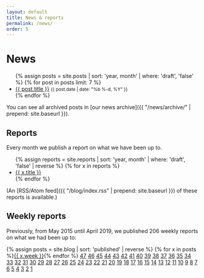 ```yaml
---
layout: default
title: News & reports
permalink: /news/
order: 5
---
```


# News

<ul class="list-unstyled">
    {% assign posts = site.posts | sort: 'year, month' | where: 'draft', 'false' %}
    {% for post in posts limit: 7 %}
    <li>
        <a href="{{ post.url | prepend: site.baseurl }}">{{ post.title }}</a>
        <small class="text-muted">{{ post.date | date: "%b %-d, %Y" }}</small>
    </li>
    {% endfor %}
</ul>

You can see all archived posts in [our news archive]({{ "/news/archive/" | prepend: site.baseurl }}).

## Reports

Every month we publish a report on what we have been up to.

<ul class="list-unstyled">
    {% assign reports = site.reports | sort: 'year, month' | where: 'draft', 'false' | reverse %}
    {% for x in reports %}
    <li>
        <a href="{{ x.url | prepend: site.baseurl }}">{{ x.title }}</a>
    </li>
    {% endfor %}
</ul>

(An [RSS/Atom feed]({{ "/blog/index.rss" | prepend: site.baseurl }}) of these reports is available.)

## Weekly reports

Previously, from May 2015 until April 2019, we published 206 weekly reports on what we had been up to:

{% assign posts = site.blog | sort: 'published' | reverse %}
{% for x in posts %}<a href="{{ x.url | prepend: site.baseurl }}" class="btn btn-outline-primary btn-sm mr-1 mb-1">{{ x.week }}</a>{% endfor %}
<a href="https://people.debian.org/~lunar/blog/posts/reproducible_builds_stretch_week_47/" class="btn btn-outline-primary btn-sm mr-1 mb-1">47</a>
<a href="https://people.debian.org/~lunar/blog/posts/reproducible_builds_stretch_week_46/" class="btn btn-outline-primary btn-sm mr-1 mb-1">46</a>
<a href="https://people.debian.org/~lunar/blog/posts/reproducible_builds_stretch_week_45/" class="btn btn-outline-primary btn-sm mr-1 mb-1">45</a>
<a href="https://people.debian.org/~lunar/blog/posts/reproducible_builds_stretch_week_44/" class="btn btn-outline-primary btn-sm mr-1 mb-1">44</a>
<a href="https://people.debian.org/~lunar/blog/posts/reproducible_builds_stretch_week_43/" class="btn btn-outline-primary btn-sm mr-1 mb-1">43</a>
<a href="https://people.debian.org/~lunar/blog/posts/reproducible_builds_stretch_week_42/" class="btn btn-outline-primary btn-sm mr-1 mb-1">42</a>
<a href="https://people.debian.org/~lunar/blog/posts/reproducible_builds_stretch_week_41/" class="btn btn-outline-primary btn-sm mr-1 mb-1">41</a>
<a href="https://people.debian.org/~lunar/blog/posts/reproducible_builds_stretch_week_40/" class="btn btn-outline-primary btn-sm mr-1 mb-1">40</a>
<a href="https://people.debian.org/~lunar/blog/posts/reproducible_builds_stretch_week_39/" class="btn btn-outline-primary btn-sm mr-1 mb-1">39</a>
<a href="https://people.debian.org/~lunar/blog/posts/reproducible_builds_stretch_week_38/" class="btn btn-outline-primary btn-sm mr-1 mb-1">38</a>
<a href="https://people.debian.org/~lunar/blog/posts/reproducible_builds_stretch_week_37/" class="btn btn-outline-primary btn-sm mr-1 mb-1">37</a>
<a href="https://people.debian.org/~lunar/blog/posts/reproducible_builds_stretch_week_36/" class="btn btn-outline-primary btn-sm mr-1 mb-1">36</a>
<a href="https://people.debian.org/~lunar/blog/posts/reproducible_builds_stretch_week_35/" class="btn btn-outline-primary btn-sm mr-1 mb-1">35</a>
<a href="https://people.debian.org/~lunar/blog/posts/reproducible_builds_stretch_week_34/" class="btn btn-outline-primary btn-sm mr-1 mb-1">34</a>
<a href="https://people.debian.org/~lunar/blog/posts/reproducible_builds_stretch_week_33/" class="btn btn-outline-primary btn-sm mr-1 mb-1">33</a>
<a href="https://people.debian.org/~lunar/blog/posts/reproducible_builds_stretch_week_32/" class="btn btn-outline-primary btn-sm mr-1 mb-1">32</a>
<a href="https://people.debian.org/~lunar/blog/posts/reproducible_builds_stretch_week_31/" class="btn btn-outline-primary btn-sm mr-1 mb-1">31</a>
<a href="https://people.debian.org/~lunar/blog/posts/reproducible_builds_stretch_week_30/" class="btn btn-outline-primary btn-sm mr-1 mb-1">30</a>
<a href="https://people.debian.org/~lunar/blog/posts/reproducible_builds_stretch_week_29/" class="btn btn-outline-primary btn-sm mr-1 mb-1">29</a>
<a href="https://people.debian.org/~lunar/blog/posts/reproducible_builds_stretch_week_28/" class="btn btn-outline-primary btn-sm mr-1 mb-1">28</a>
<a href="https://people.debian.org/~lunar/blog/posts/reproducible_builds_stretch_week_27/" class="btn btn-outline-primary btn-sm mr-1 mb-1">27</a>
<a href="https://people.debian.org/~lunar/blog/posts/reproducible_builds_stretch_week_26/" class="btn btn-outline-primary btn-sm mr-1 mb-1">26</a>
<a href="https://people.debian.org/~lunar/blog/posts/reproducible_builds_stretch_week_25/" class="btn btn-outline-primary btn-sm mr-1 mb-1">25</a>
<a href="https://people.debian.org/~lunar/blog/posts/reproducible_builds_stretch_week_24/" class="btn btn-outline-primary btn-sm mr-1 mb-1">24</a>
<a href="https://people.debian.org/~lunar/blog/posts/reproducible_builds_stretch_week_23/" class="btn btn-outline-primary btn-sm mr-1 mb-1">23</a>
<a href="https://people.debian.org/~lunar/blog/posts/reproducible_builds_stretch_week_22/" class="btn btn-outline-primary btn-sm mr-1 mb-1">22</a>
<a href="https://people.debian.org/~lunar/blog/posts/reproducible_builds_stretch_week_21/" class="btn btn-outline-primary btn-sm mr-1 mb-1">21</a>
<a href="https://people.debian.org/~lunar/blog/posts/reproducible_builds_stretch_week_20/" class="btn btn-outline-primary btn-sm mr-1 mb-1">20</a>
<a href="https://people.debian.org/~lunar/blog/posts/reproducible_builds_stretch_week_19/" class="btn btn-outline-primary btn-sm mr-1 mb-1">19</a>
<a href="https://people.debian.org/~lunar/blog/posts/reproducible_builds_stretch_week_18/" class="btn btn-outline-primary btn-sm mr-1 mb-1">18</a>
<a href="https://people.debian.org/~lunar/blog/posts/reproducible_builds_stretch_week_17/" class="btn btn-outline-primary btn-sm mr-1 mb-1">17</a>
<a href="https://people.debian.org/~lunar/blog/posts/reproducible_builds_stretch_week_16/" class="btn btn-outline-primary btn-sm mr-1 mb-1">16</a>
<a href="https://people.debian.org/~lunar/blog/posts/reproducible_builds_stretch_week_15/" class="btn btn-outline-primary btn-sm mr-1 mb-1">15</a>
<a href="https://people.debian.org/~lunar/blog/posts/reproducible_builds_stretch_week_14/" class="btn btn-outline-primary btn-sm mr-1 mb-1">14</a>
<a href="https://people.debian.org/~lunar/blog/posts/reproducible_builds_stretch_week_13/" class="btn btn-outline-primary btn-sm mr-1 mb-1">13</a>
<a href="https://people.debian.org/~lunar/blog/posts/reproducible_builds_stretch_week_12/" class="btn btn-outline-primary btn-sm mr-1 mb-1">12</a>
<a href="https://people.debian.org/~lunar/blog/posts/reproducible_builds_stretch_week_11/" class="btn btn-outline-primary btn-sm mr-1 mb-1">11</a>
<a href="https://people.debian.org/~lunar/blog/posts/reproducible_builds_stretch_week_10/" class="btn btn-outline-primary btn-sm mr-1 mb-1">10</a>
<a href="https://people.debian.org/~lunar/blog/posts/reproducible_builds_stretch_week_9/" class="btn btn-outline-primary btn-sm mr-1 mb-1">9</a>
<a href="https://people.debian.org/~lunar/blog/posts/reproducible_builds_stretch_week_8/" class="btn btn-outline-primary btn-sm mr-1 mb-1">8</a>
<a href="https://people.debian.org/~lunar/blog/posts/reproducible_builds_stretch_week_7/" class="btn btn-outline-primary btn-sm mr-1 mb-1">7</a>
<a href="https://people.debian.org/~lunar/blog/posts/reproducible_builds_stretch_week_6/" class="btn btn-outline-primary btn-sm mr-1 mb-1">6</a>
<a href="https://people.debian.org/~lunar/blog/posts/reproducible_builds_stretch_week_5/" class="btn btn-outline-primary btn-sm mr-1 mb-1">5</a>
<a href="https://people.debian.org/~lunar/blog/posts/reproducible_builds_stretch_week_4/" class="btn btn-outline-primary btn-sm mr-1 mb-1">4</a>
<a href="https://people.debian.org/~lunar/blog/posts/reproducible_builds_stretch_week_3/" class="btn btn-outline-primary btn-sm mr-1 mb-1">3</a>
<a href="https://people.debian.org/~lunar/blog/posts/reproducible_builds_stretch_week_2/" class="btn btn-outline-primary btn-sm mr-1 mb-1">2</a>
<a href="https://people.debian.org/~lunar/blog/posts/reproducible_builds_stretch_week_1/" class="btn btn-outline-primary btn-sm mr-1 mb-1">1</a>
